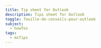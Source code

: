 ```yaml
---
title: Tip sheet for Outlook
description: Tips sheet for Outlook
toggle: feuille-de-conseils-pour-outlook
subject:
  - howTos
tags:
  - msTips
---
```

